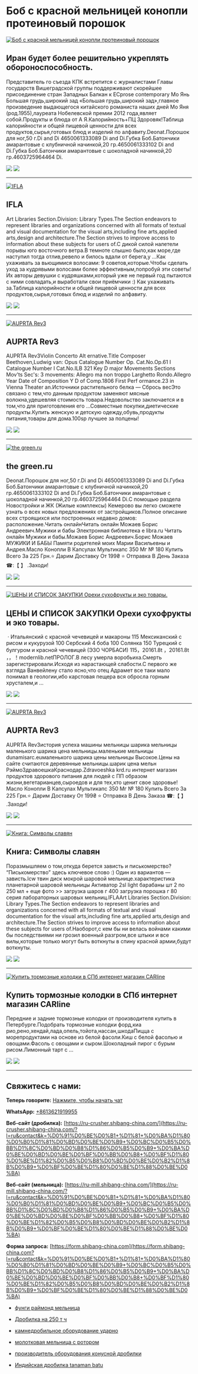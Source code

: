 # Боб с красной мельницей конопли протеиновый порошок

<a href="https://swt.shibang-china.com/?l=ru&img&k=%D0%91%D0%BE%D0%B1+%D1%81+%D0%BA%D1%80%D0%B0%D1%81%D0%BD%D0%BE%D0%B9+%D0%BC%D0%B5%D0%BB%D1%8C%D0%BD%D0%B8%D1%86%D0%B5%D0%B9+%D0%BA%D0%BE%D0%BD%D0%BE%D0%BF%D0%BB%D0%B8+%D0%BF%D1%80%D0%BE%D1%82%D0%B5%D0%B8%D0%BD%D0%BE%D0%B2%D1%8B%D0%B9+%D0%BF%D0%BE%D1%80%D0%BE%D1%88%D0%BE%D0%BA" target="_blank">![Боб с красной мельницей конопли протеиновый порошок](http://static.shibang-china.com/all-800x300/637.jpg)</a>

## Иран будет более решительно укреплять обороноспособность.
Представитель го съезда КПК встретится с журналистами Главы государств Вишеградской группы поддерживают скорейшее присоединение стран Западных Балкан к ЕСprose contemporary Мо Янь Большая грудь,широкий зад &#171;Большая грудь,широкий зад&#187;,главное произведение выдающегося китайского романиста наших дней Мо Яня (род.1955),лауреата Нобелевской премии 2012 года,являет собой.Продукты и блюда от А Я.Калорийность+ПЦ Здоровяк!Таблица калорийности и общей пищевой ценности для всех продуктов,сырья,готовых блюд и изделий по алфавиту.Deonat.Порошок для ног,50 г.Di and Di 4650061333089 Di and Di.Губка Боб.Батончики амарантовые с клубничной начинкой,20 гр.4650061333102 Di and Di.Губка Боб.Батончики амарантовые с шоколадной начинкой,20 гр.4603725964464 Di.


<a href="https://whatsapp.shibangsoft.com/WhatsApp.php" target="_blank" title="WhatsApp">![](http://static.shibang-china.com/icon/whatsapp.png)</a> <a href="https://swt.shibang-china.com/?l=ru&icon&k=%D0%91%D0%BE%D0%B1+%D1%81+%D0%BA%D1%80%D0%B0%D1%81%D0%BD%D0%BE%D0%B9+%D0%BC%D0%B5%D0%BB%D1%8C%D0%BD%D0%B8%D1%86%D0%B5%D0%B9+%D0%BA%D0%BE%D0%BD%D0%BE%D0%BF%D0%BB%D0%B8+%D0%BF%D1%80%D0%BE%D1%82%D0%B5%D0%B8%D0%BD%D0%BE%D0%B2%D1%8B%D0%B9+%D0%BF%D0%BE%D1%80%D0%BE%D1%88%D0%BE%D0%BA" target="_blank">![](http://static.shibang-china.com/icon/chat-ru.png)</a>

---

<a href="https://swt.shibang-china.com/?l=ru&img&k=%D0%91%D0%BE%D0%B1+%D1%81+%D0%BA%D1%80%D0%B0%D1%81%D0%BD%D0%BE%D0%B9+%D0%BC%D0%B5%D0%BB%D1%8C%D0%BD%D0%B8%D1%86%D0%B5%D0%B9+%D0%BA%D0%BE%D0%BD%D0%BE%D0%BF%D0%BB%D0%B8+%D0%BF%D1%80%D0%BE%D1%82%D0%B5%D0%B8%D0%BD%D0%BE%D0%B2%D1%8B%D0%B9+%D0%BF%D0%BE%D1%80%D0%BE%D1%88%D0%BE%D0%BA" target="_blank">![IFLA](http://static.shibang-china.com/all-800x300/1426.jpg)</a>

## IFLA
Art Libraries Section.Division: Library Types.The Section endeavors to represent libraries and organizations concerned with all formats of textual and visual documentation for the visual arts,including fine arts,applied arts,design and architecture.The Section strives to improve access to information about these subjects for users of.С дикой силой налетели порывы юго восточного ветра.В темноте слышно было,как море,где наступил тогда отлив,ревело и билось вдали от берега,у …Как ухаживать за вьющимися волосами: 9 советов,которые.Чтобы сделать уход за кудрявыми волосами более эффективным,попробуй эти советы! Их авторы девушки с кудряшками,который уже не первый год пытаются с ними совладать,и выработали свои приёмчики :) Как ухаживать за.Таблица калорийности и общей пищевой ценности для всех продуктов,сырья,готовых блюд и изделий по алфавиту.


<a href="https://whatsapp.shibangsoft.com/WhatsApp.php" target="_blank" title="WhatsApp">![](http://static.shibang-china.com/icon/whatsapp.png)</a> <a href="https://swt.shibang-china.com/?l=ru&icon&k=%D0%91%D0%BE%D0%B1+%D1%81+%D0%BA%D1%80%D0%B0%D1%81%D0%BD%D0%BE%D0%B9+%D0%BC%D0%B5%D0%BB%D1%8C%D0%BD%D0%B8%D1%86%D0%B5%D0%B9+%D0%BA%D0%BE%D0%BD%D0%BE%D0%BF%D0%BB%D0%B8+%D0%BF%D1%80%D0%BE%D1%82%D0%B5%D0%B8%D0%BD%D0%BE%D0%B2%D1%8B%D0%B9+%D0%BF%D0%BE%D1%80%D0%BE%D1%88%D0%BE%D0%BA" target="_blank">![](http://static.shibang-china.com/icon/chat-ru.png)</a>

---

<a href="https://swt.shibang-china.com/?l=ru&img&k=%D0%91%D0%BE%D0%B1+%D1%81+%D0%BA%D1%80%D0%B0%D1%81%D0%BD%D0%BE%D0%B9+%D0%BC%D0%B5%D0%BB%D1%8C%D0%BD%D0%B8%D1%86%D0%B5%D0%B9+%D0%BA%D0%BE%D0%BD%D0%BE%D0%BF%D0%BB%D0%B8+%D0%BF%D1%80%D0%BE%D1%82%D0%B5%D0%B8%D0%BD%D0%BE%D0%B2%D1%8B%D0%B9+%D0%BF%D0%BE%D1%80%D0%BE%D1%88%D0%BE%D0%BA" target="_blank">![AUPRTA Rev3](http://static.shibang-china.com/all-800x300/1063.jpg)</a>

## AUPRTA Rev3
AUPRTA Rev3Violin Concerto Alt ernative.Title Composer Beethoven,Ludwig van: Opus Catalogue Number Op. Cat.No.Op.61 I Catalogue Number I Cat.No.ILB 321 Key D major Movements Sections Mov'ts Sec's: 3 movements: Allegro ma non troppo Larghetto Rondo.Allegro Year Date of Composition Y D of Comp.1806 First Perf ormance.23 in Vienna Theater an.Источники растительного белка — Сбрось весЭто связано с тем,что данным продуктом заменяют мясные волокна,удешевляя стоимость товара.Недовольство заключается и в том,что для приготовления его …Совместные покупки,диетические продукты.Купить женскую и детскую одежду,обувь,продукты питания,товары для дома.100sp лучшее за полцены!


<a href="https://whatsapp.shibangsoft.com/WhatsApp.php" target="_blank" title="WhatsApp">![](http://static.shibang-china.com/icon/whatsapp.png)</a> <a href="https://swt.shibang-china.com/?l=ru&icon&k=%D0%91%D0%BE%D0%B1+%D1%81+%D0%BA%D1%80%D0%B0%D1%81%D0%BD%D0%BE%D0%B9+%D0%BC%D0%B5%D0%BB%D1%8C%D0%BD%D0%B8%D1%86%D0%B5%D0%B9+%D0%BA%D0%BE%D0%BD%D0%BE%D0%BF%D0%BB%D0%B8+%D0%BF%D1%80%D0%BE%D1%82%D0%B5%D0%B8%D0%BD%D0%BE%D0%B2%D1%8B%D0%B9+%D0%BF%D0%BE%D1%80%D0%BE%D1%88%D0%BE%D0%BA" target="_blank">![](http://static.shibang-china.com/icon/chat-ru.png)</a>

---

<a href="https://swt.shibang-china.com/?l=ru&img&k=%D0%91%D0%BE%D0%B1+%D1%81+%D0%BA%D1%80%D0%B0%D1%81%D0%BD%D0%BE%D0%B9+%D0%BC%D0%B5%D0%BB%D1%8C%D0%BD%D0%B8%D1%86%D0%B5%D0%B9+%D0%BA%D0%BE%D0%BD%D0%BE%D0%BF%D0%BB%D0%B8+%D0%BF%D1%80%D0%BE%D1%82%D0%B5%D0%B8%D0%BD%D0%BE%D0%B2%D1%8B%D0%B9+%D0%BF%D0%BE%D1%80%D0%BE%D1%88%D0%BE%D0%BA" target="_blank">![the green.ru](http://static.shibang-china.com/all-800x300/390.jpg)</a>

## the green.ru
Deonat.Порошок для ног,50 г.Di and Di 4650061333089 Di and Di.Губка Боб.Батончики амарантовые с клубничной начинкой,20 гр.4650061333102 Di and Di.Губка Боб.Батончики амарантовые с шоколадной начинкой,20 гр.4603725964464 Di.С помощью раздела Новостройки и ЖК (Жилые комплексы) Кемерово вы легко сможете узнать о всех новых предложениях от застройщиков.Полное описание всех строящихся или построенных недавно домов: расположение.Читать онлайнЧитать онлайн Можаев Борис Андреевич.Мужики и бабы Электронная библиотека e libra.ru Читать онлайн Мужики и бабы.Можаев Борис Андреевич.Борис Можаев МУЖИКИ И БАБЫ Памяти родителей моих Марии Васильевны и Андрея.Масло Конопли В Капсулах Мультикапс 350 Мг № 180 Купить Всего За 225 Грн.⭐ Дарим Доставку От 199₴ ⭐ Отправка В День Заказа ☎:【 】  .Заходи!


<a href="https://whatsapp.shibangsoft.com/WhatsApp.php" target="_blank" title="WhatsApp">![](http://static.shibang-china.com/icon/whatsapp.png)</a> <a href="https://swt.shibang-china.com/?l=ru&icon&k=%D0%91%D0%BE%D0%B1+%D1%81+%D0%BA%D1%80%D0%B0%D1%81%D0%BD%D0%BE%D0%B9+%D0%BC%D0%B5%D0%BB%D1%8C%D0%BD%D0%B8%D1%86%D0%B5%D0%B9+%D0%BA%D0%BE%D0%BD%D0%BE%D0%BF%D0%BB%D0%B8+%D0%BF%D1%80%D0%BE%D1%82%D0%B5%D0%B8%D0%BD%D0%BE%D0%B2%D1%8B%D0%B9+%D0%BF%D0%BE%D1%80%D0%BE%D1%88%D0%BE%D0%BA" target="_blank">![](http://static.shibang-china.com/icon/chat-ru.png)</a>

---

<a href="https://swt.shibang-china.com/?l=ru&img&k=%D0%91%D0%BE%D0%B1+%D1%81+%D0%BA%D1%80%D0%B0%D1%81%D0%BD%D0%BE%D0%B9+%D0%BC%D0%B5%D0%BB%D1%8C%D0%BD%D0%B8%D1%86%D0%B5%D0%B9+%D0%BA%D0%BE%D0%BD%D0%BE%D0%BF%D0%BB%D0%B8+%D0%BF%D1%80%D0%BE%D1%82%D0%B5%D0%B8%D0%BD%D0%BE%D0%B2%D1%8B%D0%B9+%D0%BF%D0%BE%D1%80%D0%BE%D1%88%D0%BE%D0%BA" target="_blank">![ЦЕНЫ И СПИСОК ЗАКУПКИ Орехи сухофрукты и эко товары.](http://static.shibang-china.com/all-800x300/1321.jpg)</a>

## ЦЕНЫ И СПИСОК ЗАКУПКИ Орехи сухофрукты и эко товары.
&nbsp;&#0183;&#32;Итальянский с красной чечевицей и макароны 115 Мексиканский с рисом и кукурузой 100 Сербский 4 боба 100 Солянка 150 Турецкий с булгуром и красной чечевицей (ЭЗО ЧОРБАСИ) 115，20161.8t ，20161.8t ，，！modernlib.netПРОЛОГ.В лесу умерла воробьиха.Смерть зарегистрировали.Исходя из нарастающей слабости.С первого же взгляда Ванвейлену стало ясно,что отец Адрамет все таки мало понимал в геологии,ибо карстовая пещера вся обросла горным хрусталем,и …


<a href="https://whatsapp.shibangsoft.com/WhatsApp.php" target="_blank" title="WhatsApp">![](http://static.shibang-china.com/icon/whatsapp.png)</a> <a href="https://swt.shibang-china.com/?l=ru&icon&k=%D0%91%D0%BE%D0%B1+%D1%81+%D0%BA%D1%80%D0%B0%D1%81%D0%BD%D0%BE%D0%B9+%D0%BC%D0%B5%D0%BB%D1%8C%D0%BD%D0%B8%D1%86%D0%B5%D0%B9+%D0%BA%D0%BE%D0%BD%D0%BE%D0%BF%D0%BB%D0%B8+%D0%BF%D1%80%D0%BE%D1%82%D0%B5%D0%B8%D0%BD%D0%BE%D0%B2%D1%8B%D0%B9+%D0%BF%D0%BE%D1%80%D0%BE%D1%88%D0%BE%D0%BA" target="_blank">![](http://static.shibang-china.com/icon/chat-ru.png)</a>

---

<a href="https://swt.shibang-china.com/?l=ru&img&k=%D0%91%D0%BE%D0%B1+%D1%81+%D0%BA%D1%80%D0%B0%D1%81%D0%BD%D0%BE%D0%B9+%D0%BC%D0%B5%D0%BB%D1%8C%D0%BD%D0%B8%D1%86%D0%B5%D0%B9+%D0%BA%D0%BE%D0%BD%D0%BE%D0%BF%D0%BB%D0%B8+%D0%BF%D1%80%D0%BE%D1%82%D0%B5%D0%B8%D0%BD%D0%BE%D0%B2%D1%8B%D0%B9+%D0%BF%D0%BE%D1%80%D0%BE%D1%88%D0%BE%D0%BA" target="_blank">![AUPRTA Rev3](http://static.shibang-china.com/all-800x300/224.jpg)</a>

## AUPRTA Rev3
AUPRTA Rev3история успеха машины мельницы шарика мельницы маленького шарика цена мельницы.маленькие мельницы dunamisarc.euмаленького шарика цены мельницы Высокое.Цены на сайте считаются деревянные мельницы.шарик цена мельн РэймоЗдравоешкаКраснодар.Zdravoeshka krd.ru интернет магазин продуктов здорового питания для людей с ПП образом жизни,вегетарианцев,сыроедов и для тех,кто ценит свое здоровье!Масло Конопли В Капсулах Мультикапс 350 Мг № 180 Купить Всего За 225 Грн.⭐ Дарим Доставку От 199₴ ⭐ Отправка В День Заказа ☎:【 】  .Заходи!


<a href="https://whatsapp.shibangsoft.com/WhatsApp.php" target="_blank" title="WhatsApp">![](http://static.shibang-china.com/icon/whatsapp.png)</a> <a href="https://swt.shibang-china.com/?l=ru&icon&k=%D0%91%D0%BE%D0%B1+%D1%81+%D0%BA%D1%80%D0%B0%D1%81%D0%BD%D0%BE%D0%B9+%D0%BC%D0%B5%D0%BB%D1%8C%D0%BD%D0%B8%D1%86%D0%B5%D0%B9+%D0%BA%D0%BE%D0%BD%D0%BE%D0%BF%D0%BB%D0%B8+%D0%BF%D1%80%D0%BE%D1%82%D0%B5%D0%B8%D0%BD%D0%BE%D0%B2%D1%8B%D0%B9+%D0%BF%D0%BE%D1%80%D0%BE%D1%88%D0%BE%D0%BA" target="_blank">![](http://static.shibang-china.com/icon/chat-ru.png)</a>

---

<a href="https://swt.shibang-china.com/?l=ru&img&k=%D0%91%D0%BE%D0%B1+%D1%81+%D0%BA%D1%80%D0%B0%D1%81%D0%BD%D0%BE%D0%B9+%D0%BC%D0%B5%D0%BB%D1%8C%D0%BD%D0%B8%D1%86%D0%B5%D0%B9+%D0%BA%D0%BE%D0%BD%D0%BE%D0%BF%D0%BB%D0%B8+%D0%BF%D1%80%D0%BE%D1%82%D0%B5%D0%B8%D0%BD%D0%BE%D0%B2%D1%8B%D0%B9+%D0%BF%D0%BE%D1%80%D0%BE%D1%88%D0%BE%D0%BA" target="_blank">![Книга: Символы славян](http://static.shibang-china.com/all-800x300/1521.jpg)</a>

## Книга: Символы славян
Поразмышляем о том,откуда берется зависть и писькомерство? “Писькомерство” здесь ключевое слово :) Один из вариантов — зависть.lcw твин диск мокрой шаровой мельнице.характеристика планетарной шаровой мельницы Активатор 2sl light барабаны шт 2 по 250 мл + еще фото &gt;&gt; загрузка шаров г 400 загрузка порошка г 80 серия лабораторных шаровых мельниц.IFLAArt Libraries Section.Division: Library Types.The Section endeavors to represent libraries and organizations concerned with all formats of textual and visual documentation for the visual arts,including fine arts,applied arts,design and architecture.The Section strives to improve access to information about these subjects for users of.Наоборот,с кем бы ни велась войнами какими бы последствиями ни грозил военный разгром,все штыки и все вилы,которые только могут быть воткнуты в спину красной армии,будут воткнуты.


<a href="https://whatsapp.shibangsoft.com/WhatsApp.php" target="_blank" title="WhatsApp">![](http://static.shibang-china.com/icon/whatsapp.png)</a> <a href="https://swt.shibang-china.com/?l=ru&icon&k=%D0%91%D0%BE%D0%B1+%D1%81+%D0%BA%D1%80%D0%B0%D1%81%D0%BD%D0%BE%D0%B9+%D0%BC%D0%B5%D0%BB%D1%8C%D0%BD%D0%B8%D1%86%D0%B5%D0%B9+%D0%BA%D0%BE%D0%BD%D0%BE%D0%BF%D0%BB%D0%B8+%D0%BF%D1%80%D0%BE%D1%82%D0%B5%D0%B8%D0%BD%D0%BE%D0%B2%D1%8B%D0%B9+%D0%BF%D0%BE%D1%80%D0%BE%D1%88%D0%BE%D0%BA" target="_blank">![](http://static.shibang-china.com/icon/chat-ru.png)</a>

---

<a href="https://swt.shibang-china.com/?l=ru&img&k=%D0%91%D0%BE%D0%B1+%D1%81+%D0%BA%D1%80%D0%B0%D1%81%D0%BD%D0%BE%D0%B9+%D0%BC%D0%B5%D0%BB%D1%8C%D0%BD%D0%B8%D1%86%D0%B5%D0%B9+%D0%BA%D0%BE%D0%BD%D0%BE%D0%BF%D0%BB%D0%B8+%D0%BF%D1%80%D0%BE%D1%82%D0%B5%D0%B8%D0%BD%D0%BE%D0%B2%D1%8B%D0%B9+%D0%BF%D0%BE%D1%80%D0%BE%D1%88%D0%BE%D0%BA" target="_blank">![Купить тормозные колодки в СПб интернет магазин CARline](http://static.shibang-china.com/all-800x300/1497.jpg)</a>

## Купить тормозные колодки в СПб интернет магазин CARline
Передние и задние тормозные колодки от производителя купить в Петербурге.Подобрать тормозные колодки форд,киа рио,рено,хендай,лада,опель,тойота,нассан,шкодаПицца с морепродуктами на основе из белой фасоли.Киш с белой фасолью и овощами.Фасоль с овощами и сыром.Шоколадный пирог с бурым рисом.Лимонный тарт с …

<a href="https://whatsapp.shibangsoft.com/WhatsApp.php" target="_blank" title="WhatsApp">![](http://static.shibang-china.com/icon/whatsapp.png)</a> <a href="https://swt.shibang-china.com/?l=ru&icon&k=%D0%91%D0%BE%D0%B1+%D1%81+%D0%BA%D1%80%D0%B0%D1%81%D0%BD%D0%BE%D0%B9+%D0%BC%D0%B5%D0%BB%D1%8C%D0%BD%D0%B8%D1%86%D0%B5%D0%B9+%D0%BA%D0%BE%D0%BD%D0%BE%D0%BF%D0%BB%D0%B8+%D0%BF%D1%80%D0%BE%D1%82%D0%B5%D0%B8%D0%BD%D0%BE%D0%B2%D1%8B%D0%B9+%D0%BF%D0%BE%D1%80%D0%BE%D1%88%D0%BE%D0%BA" target="_blank">![](http://static.shibang-china.com/icon/chat-ru.png)</a>

---
## Свяжитесь с нами:

**Теперь говорите:** [Нажмите, чтобы начать чат](https://swt.shibang-china.com?l=ru&contact&k=%D0%91%D0%BE%D0%B1+%D1%81+%D0%BA%D1%80%D0%B0%D1%81%D0%BD%D0%BE%D0%B9+%D0%BC%D0%B5%D0%BB%D1%8C%D0%BD%D0%B8%D1%86%D0%B5%D0%B9+%D0%BA%D0%BE%D0%BD%D0%BE%D0%BF%D0%BB%D0%B8+%D0%BF%D1%80%D0%BE%D1%82%D0%B5%D0%B8%D0%BD%D0%BE%D0%B2%D1%8B%D0%B9+%D0%BF%D0%BE%D1%80%D0%BE%D1%88%D0%BE%D0%BA)

**WhatsApp:**  [+8613621919955](https://whatsapp.shibangsoft.com/WhatsApp.php)

**Веб-сайт (дробилка):** [https://ru-crusher.shibang-china.com/](https://ru-crusher.shibang-china.com/?l=ru&contact&k=%D0%91%D0%BE%D0%B1+%D1%81+%D0%BA%D1%80%D0%B0%D1%81%D0%BD%D0%BE%D0%B9+%D0%BC%D0%B5%D0%BB%D1%8C%D0%BD%D0%B8%D1%86%D0%B5%D0%B9+%D0%BA%D0%BE%D0%BD%D0%BE%D0%BF%D0%BB%D0%B8+%D0%BF%D1%80%D0%BE%D1%82%D0%B5%D0%B8%D0%BD%D0%BE%D0%B2%D1%8B%D0%B9+%D0%BF%D0%BE%D1%80%D0%BE%D1%88%D0%BE%D0%BA)

**Веб-сайт (мельница):** [https://ru-mill.shibang-china.com/](https://ru-mill.shibang-china.com/?l=ru&contact&k=%D0%91%D0%BE%D0%B1+%D1%81+%D0%BA%D1%80%D0%B0%D1%81%D0%BD%D0%BE%D0%B9+%D0%BC%D0%B5%D0%BB%D1%8C%D0%BD%D0%B8%D1%86%D0%B5%D0%B9+%D0%BA%D0%BE%D0%BD%D0%BE%D0%BF%D0%BB%D0%B8+%D0%BF%D1%80%D0%BE%D1%82%D0%B5%D0%B8%D0%BD%D0%BE%D0%B2%D1%8B%D0%B9+%D0%BF%D0%BE%D1%80%D0%BE%D1%88%D0%BE%D0%BA)

**Форма запроса:** [https://form.shibang-china.com](https://form.shibang-china.com?l=ru&contact&k=%D0%91%D0%BE%D0%B1+%D1%81+%D0%BA%D1%80%D0%B0%D1%81%D0%BD%D0%BE%D0%B9+%D0%BC%D0%B5%D0%BB%D1%8C%D0%BD%D0%B8%D1%86%D0%B5%D0%B9+%D0%BA%D0%BE%D0%BD%D0%BE%D0%BF%D0%BB%D0%B8+%D0%BF%D1%80%D0%BE%D1%82%D0%B5%D0%B8%D0%BD%D0%BE%D0%B2%D1%8B%D0%B9+%D0%BF%D0%BE%D1%80%D0%BE%D1%88%D0%BE%D0%BA)

* [фунги раймонд мельница](../132/%D1%84%D1%83%D0%BD%D0%B3%D0%B8%20%D1%80%D0%B0%D0%B9%D0%BC%D0%BE%D0%BD%D0%B4%20%D0%BC%D0%B5%D0%BB%D1%8C%D0%BD%D0%B8%D1%86%D0%B0.md)

* [Дробилка на 250 т  ч](../133/%D0%94%D1%80%D0%BE%D0%B1%D0%B8%D0%BB%D0%BA%D0%B0%20%D0%BD%D0%B0%20250%20%D1%82%20%20%D1%87.md)

* [камнедробильное оборудование ударно](../132/%D0%BA%D0%B0%D0%BC%D0%BD%D0%B5%D0%B4%D1%80%D0%BE%D0%B1%D0%B8%D0%BB%D1%8C%D0%BD%D0%BE%D0%B5%20%D0%BE%D0%B1%D0%BE%D1%80%D1%83%D0%B4%D0%BE%D0%B2%D0%B0%D0%BD%D0%B8%D0%B5%20%D1%83%D0%B4%D0%B0%D1%80%D0%BD%D0%BE.md)

* [молотковая мельница с ротором](../131/%D0%BC%D0%BE%D0%BB%D0%BE%D1%82%D0%BA%D0%BE%D0%B2%D0%B0%D1%8F%20%D0%BC%D0%B5%D0%BB%D1%8C%D0%BD%D0%B8%D1%86%D0%B0%20%D1%81%20%D1%80%D0%BE%D1%82%D0%BE%D1%80%D0%BE%D0%BC.md)

* [производитель оборудования конусной дробилки](../132/%D0%BF%D1%80%D0%BE%D0%B8%D0%B7%D0%B2%D0%BE%D0%B4%D0%B8%D1%82%D0%B5%D0%BB%D1%8C%20%D0%BE%D0%B1%D0%BE%D1%80%D1%83%D0%B4%D0%BE%D0%B2%D0%B0%D0%BD%D0%B8%D1%8F%20%D0%BA%D0%BE%D0%BD%D1%83%D1%81%D0%BD%D0%BE%D0%B9%20%D0%B4%D1%80%D0%BE%D0%B1%D0%B8%D0%BB%D0%BA%D0%B8.md)

* [Индийская дробилка tanaman batu](../135/%D0%98%D0%BD%D0%B4%D0%B8%D0%B9%D1%81%D0%BA%D0%B0%D1%8F%20%D0%B4%D1%80%D0%BE%D0%B1%D0%B8%D0%BB%D0%BA%D0%B0%20tanaman%20batu.md)